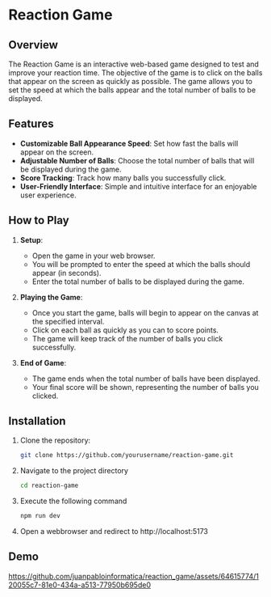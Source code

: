 # Reaction Game

## Overview

The Reaction Game is an interactive web-based game designed to test and improve your reaction time. The objective of the game is to click on the balls that appear on the screen as quickly as possible. The game allows you to set the speed at which the balls appear and the total number of balls to be displayed.

## Features

- **Customizable Ball Appearance Speed**: Set how fast the balls will appear on the screen.
- **Adjustable Number of Balls**: Choose the total number of balls that will be displayed during the game.
- **Score Tracking**: Track how many balls you successfully click.
- **User-Friendly Interface**: Simple and intuitive interface for an enjoyable user experience.

## How to Play

1. **Setup**:
   - Open the game in your web browser.
   - You will be prompted to enter the speed at which the balls should appear (in seconds).
   - Enter the total number of balls to be displayed during the game.

2. **Playing the Game**:
   - Once you start the game, balls will begin to appear on the canvas  at the specified interval.
   - Click on each ball as quickly as you can to score points.
   - The game will keep track of the number of balls you click successfully.

3. **End of Game**:
   - The game ends when the total number of balls have been displayed.
   - Your final score will be shown, representing the number of balls you clicked.

## Installation

1. Clone the repository:
   ```bash
   git clone https://github.com/yourusername/reaction-game.git
2. Navigate to the project directory
    ```bash
    cd reaction-game
3. Execute the following command
    ```bash
    npm run dev

4. Open a webbrowser and redirect to http://localhost:5173

## Demo





https://github.com/juanpabloinformatica/reaction_game/assets/64615774/120055c7-81e0-434a-a513-77950b695de0

